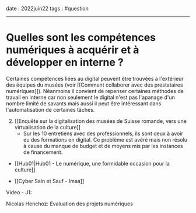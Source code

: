 date : 2022juin22
tags : #question

---------
# Quelles sont les compétences numériques à acquérir et à développer en interne ?
Certaines compétences liées au digital peuvent être trouvées à l'extérieur des équipes du musées (voir [[Comment collaborer avec des prestataires numériques]]). Néanmoins il convient de repenser certaines méthodes de travail en interne car non seulement le digital n'est pas l'apanage d'un nombre limité de savants mais aussi il peut être intéressant dans l'automatisation de certaines tâches. 


2. [[Enquête sur la digitalisation des musées de Suisse romande, vers une virtualisation de la culture]]
	- Sur les 10 entretiens avec des professionnels, ils sont deux à avoir eu des formations en digital. Ce problème est avéré mais non résolu à cause du manque de budget et de moyens mis par les instances de financement.





- [[Hub01|Hub01 - Le numérique, une formidable occasion pour la culture]]

- [[Cyber Sain et Sauf - Imaa]]

Video - J1:

Nicolas Henchoz: Evaluation des projets numériques